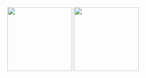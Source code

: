 <!-- ![Anurag's github stats](https://github-readme-stats.vercel.app/api?username=GustavoQuaresma&show_icons=true&theme=radical)
![Top Langs](https://github-readme-stats.vercel.app/api/top-langs/?username=GustavoQuaresma&layout=compact&theme=radical) -->
 <div d>
  <img height="150em" src="https://github-readme-stats.vercel.app/api?username=GustavoQuaresma&show_icons=true&theme=radical"/>
  <img height="150em" src="https://github-readme-stats.vercel.app/api/top-langs/?username=GustavoQuaresma&layout=compact&langs_count=7&theme=radical"/>
</div>
